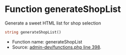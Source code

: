 Function generateShopList
===========================

Generate a sweet HTML list for shop selection



```php
string generateShopList()
```

* Function name: generateShopList
* Source: [admin-dev/functions.php line 398](https://github.com/PrestaShop/PrestaShop/blob/1.5.0.3/admin-dev/functions.php#L398).

